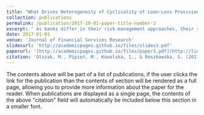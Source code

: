 ```yaml
---
title: "What Drives Heterogeneity of Cyclicality of Loan-Loss Provisions in the EU?"
collection: publications
permalink: /publication/2017-10-01-paper-title-number-3
excerpt: ' As banks differ in their risk-management approaches, their sensitivity to the business cycle is far from uniform. This paper aims to identify the sources of such diverse relationships between loan-loss provisions (LLP) and the business cycle.'
date: 2017-01-01
venue: 'Journal of Financial Services Research'
slidesurl: 'http://academicpages.github.io/files/slides3.pdf'
paperurl: '[http://academicpages.github.io/files/paper3.pdf](http://link.springer.com/10.1007/s10693-015-0238-6)'
citation: 'Olszak, M., Pipień, M., Kowalska, I., & Roszkowska, S. (2017). What Drives Heterogeneity of Cyclicality of Loan-Loss Provisions in the EU? Journal of Financial Services Research, 51(1). https://doi.org/10.1007/s10693-015-0238-6.'
---
```


The contents above will be part of a list of publications, if the user clicks the link for the publication than the contents of section will be rendered as a full page, allowing you to provide more information about the paper for the reader. When publications are displayed as a single page, the contents of the above "citation" field will automatically be included below this section in a smaller font.
